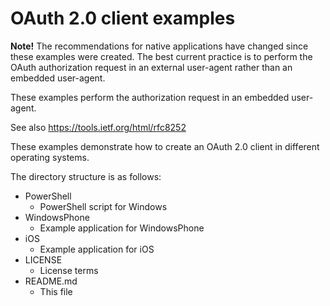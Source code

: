 # OAuth 2.0 client examples

**Note!** The recommendations for native applications have changed since these examples were created. 
The best current practice is to perform the OAuth authorization request in an external user-agent rather than an embedded user-agent. 

These examples perform the authorization request in an embedded user-agent.

See also https://tools.ietf.org/html/rfc8252

These examples demonstrate how to create an OAuth 2.0 client in different operating systems.

The directory structure is as follows:

* PowerShell
  * PowerShell script for Windows
* WindowsPhone
  * Example application for WindowsPhone
* iOS
  * Example application for iOS
* LICENSE
  * License terms
* README.md
  * This file
